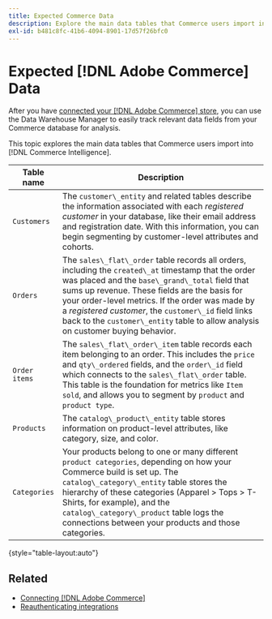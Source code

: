 ```yaml
---
title: Expected Commerce Data
description: Explore the main data tables that Commerce users import into Commerce Intelligence
exl-id: b481c8fc-41b6-4094-8901-17d57f26bfc0
---
```

# Expected [!DNL Adobe Commerce] Data

After you have [connected your [!DNL Adobe Commerce] store](../../../data-analyst/importing-data/integrations/magento.md), you can use the Data Warehouse Manager to easily track relevant data fields from your Commerce database for analysis.

This topic explores the main data tables that Commerce users import into [!DNL Commerce Intelligence].

| **Table name** | **Description** |
|-----|-----|
| `Customers` | The `customer\_entity` and related tables describe the information associated with each *registered customer* in your database, like their email address and registration date. With this information, you can begin segmenting by customer-level attributes and cohorts. |
| `Orders` | The `sales\_flat\_order` table records all orders, including the `created\_at` timestamp that the order was placed and the `base\_grand\_total` field that sums up revenue. These fields are the basis for your order-level metrics. If the order was made by a *registered customer*, the `customer\_id` field links back to the  `customer\_entity` table to allow analysis on customer buying behavior. |
| `Order items` | The `sales\_flat\_order\_item` table records each item belonging to an order. This includes the `price` and `qty\_ordered` fields, and the `order\_id` field which connects to the `sales\_flat\_order` table. This table is the foundation for metrics like `Item sold`, and allows you to segment by `product` and `product type`. |
| `Products` | The `catalog\_product\_entity` table stores information on product-level attributes, like category, size, and color. |
| `Categories` | Your products belong to one or many different `product categories`, depending on how your Commerce build is set up. The `catalog\_category\_entity` table stores the hierarchy of these categories (Apparel > Tops > T-Shirts, for example), and the `catalog\_category\_product` table logs the connections between your products and those categories. |

{style="table-layout:auto"}

## Related

* [Connecting [!DNL Adobe Commerce]](../integrations/magento.md)
* [Reauthenticating integrations](https://experienceleague.adobe.com/docs/commerce-knowledge-base/kb/how-to/mbi-reauthenticating-integrations.html)
